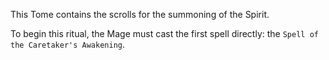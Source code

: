 This Tome contains the scrolls for the summoning of the Spirit.

To begin this ritual, the Mage must cast the first spell directly: the `Spell of the Caretaker's Awakening`.
